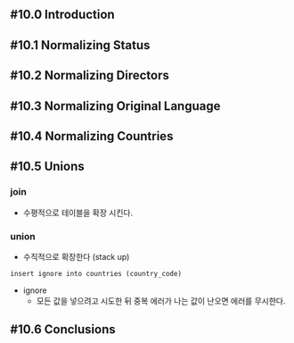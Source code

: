 ## #10.0 Introduction

## #10.1 Normalizing Status

## #10.2 Normalizing Directors

## #10.3 Normalizing Original Language

## #10.4 Normalizing Countries

## #10.5 Unions

### join
- 수평적으로 테이블을 확장 시킨다.
### union
- 수직적으로 확장한다 (stack up)

`insert ignore into countries (country_code)`
- ignore
	- 모든 값을 넣으려고 시도한 뒤 중복 에러가 나는 값이 난오면 에러를 무시한다.
	
## #10.6 Conclusions